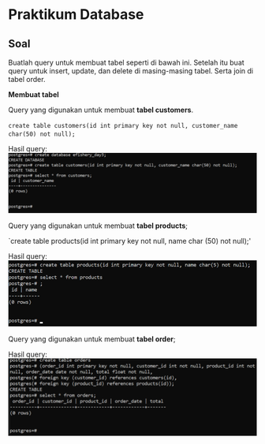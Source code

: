 # Praktikum Database

## Soal

Buatlah query untuk membuat tabel seperti di bawah ini.
Setelah itu buat query untuk insert, update, dan delete di masing-masing tabel.
Serta join di tabel order.
[](../screenshot/soal.png)

**Membuat tabel**

Query yang digunakan untuk membuat **tabel customers**.

`create table customers(id int primary key not null, customer_name char(50) not null);`

Hasil query:
![](../screenshot/tabel-customer.png)

Query yang digunakan untuk membuat **tabel products**;

`create table products(id int primary key not null, name char (50) not null);'

Hasil query:
![](../screenshot/tabel-products.png)

Query yang digunakan untuk membuat **tabel order**;

Hasil query:
![](../screenshot/tabel-orders.png)

